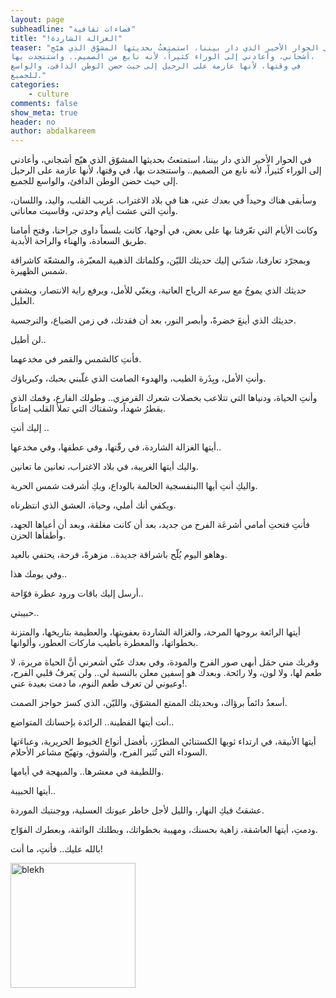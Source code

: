```yaml
---
layout: page
subheadline: "فضاءات ثقافية"
title: "!الغزالة الشاردة"
teaser: "في الحوار الأخير الذي دار بيننا، استمتعتُ بحديثها المشوّق الذي هيّج
أشجاني، وأعادني إلى الوراء كثيراً، لأنه نابع من الصميم.. واستنجدت بها،
في وقتها، لأنها عازمة على الرحيل إلى حيث حضن الوطن الدافئ، والواسع
للجميع."
categories:
    - culture
comments: false
show_meta: true
header: no
author: abdalkareem
---
```




في الحوار الأخير الذي دار بيننا، استمتعتُ بحديثها المشوّق الذي هيّج
أشجاني، وأعادني إلى الوراء كثيراً، لأنه نابع من الصميم.. واستنجدت بها،
في وقتها، لأنها عازمة على الرحيل إلى حيث حضن الوطن الدافئ، والواسع
للجميع.

وسأبقى هناك وحيداً في بعدك عني، هنا في بلاد الاغتراب. غريب القلب، واليد،
واللسان، وأنتِ التي عشت أيام وحدتي، وقاسيت معاناتي.

وكانت الأيام التي تعّرفنا بها على بعض، في أوجها، كانت بلسماً داوى
جراحنا، وفتح أمامنا طريق السعادة، والهناء والراحة الأبدية.

وبمجرّد تعارفنا، شدّني إليك حديثك الليّن، وكلماتك الذهبية المعبّرة،
والمشعّة كاشراقة شمس الظهيرة.

حديثك الذي يموجُ مع سرعة الرياح العاتية، ويغنّي للأمل، ويرفع راية
الانتصار، ويشفي العليل.

حديثك الذي أينعَ خضرةً، وأبصر النور، بعد أن فقدتك، في زمن الضياع،
والنرجسية.

لن أطيل..

فأنتِ كالشمس والقمر في مخدعهما.

وأنتِ الأمل، وبِذَرة الطيب، والهدوء الصامت الذي غلّبني بحبك، وكبرياؤك.

وأنتِ الحياة، ودنياها التي تتلاعب بخصلات شعرك القرمزي.. وطولك الفارع،
وفمك الذي يقطرُ شهداً، وشفتاك التي تملأ القلب إمتاعاً.

إليك أنتِ ..

أيتها الغزالة الشاردة، في رقّتها، وفي عطفها، وفي مخدعها..

واليك أيتها الغريبة، في بلاد الاغتراب، تعانين ما تعانين.

واليكِ أنتِ أيها االبنفسجية الحالمة بالوداع، وبكِ أشرقت شمس الحرية.

ويكفي أنك أملي، وحياة، العشق الذي انتظرناه.

فأنتِ فتحتِ أمامي أشرعَة الفرح من جديد، بعد أن كانت مغلقة، وبعد أن
أعياها الجهد، وأطفأها الحزن.

وهاهو اليوم يُلّح باشراقة جديدة.. مزهرةً، فرحة، يحتفي بالعيد.

وفي يومك هذا..

أرسل إليك باقات ورود عطرة فوّاحة..

حبيبتي..

أيتها الرائعة بروحها المرحة، والغزالة الشاردة بعفويتها، والعظيمة
بتاريخها، والمتزنة بخطواتها، والمعطرة بأطيب ماركات العطور، وألوانها.

وقربك مني حمَل أبهى صور الفرح والمودة، وفي بعدك عنّي أشعرني أنَّ الحياة
مريرة، لا طعم لها، ولا لون، ولا رائحة. وبعدك هو إسفين معلن بالنسبة لي..
ولن يَعرفُ قلبي الفرح، وعيوني لن تعرف طعم النوم، ما دمت بعيدة عني!.

أسعدُ دائماً برؤاك، وبحديثك الممتع المشوّق، والليّن، الذي كسرَ حواجز
الصمت.

أنت أيتها الفطينة.. الرائدة بإحسانك المتواضع..

أيتها الأنيقة، في ارتداء ثوبها الكستنائي المطرّز، بأفضل أنواع الخيوط
الحريرية، وعباءَتها السوداء التي تُثير الفرح، والشوق، وتهيّج مشاعر
الأحلام.

واللطيفة في معشرها.. والمبهجة في أيامها.

أيتها الحبيبة..

عشقتُ فيكِ النهار، والليل لأجل خاطر عيونك العسلية، ووجنتيك الموردة.

ودمتِ، أيتها العاشقة، زاهية بحسنك، ومهيبة بخطواتك، وبطلتك الواثقة،
وبعطرك الفوّاح.

بالله عليك.. فأنتِ، ما أنت!



<img src="{{ site.url }}/images/a-blekh-2.jpg" alt="blekh" style="width: 200px;"/>
